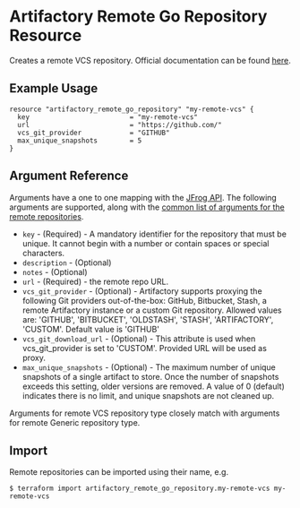 # Artifactory Remote Go Repository Resource

Creates a remote VCS repository.
Official documentation can be found [here](https://www.jfrog.com/confluence/display/JFROG/VCS+Repositories).


## Example Usage

```hcl
resource "artifactory_remote_go_repository" "my-remote-vcs" {
  key                         = "my-remote-vcs"
  url                         = "https://github.com/"
  vcs_git_provider            = "GITHUB"
  max_unique_snapshots        = 5
}
```

## Argument Reference

Arguments have a one to one mapping with the [JFrog API](https://www.jfrog.com/confluence/display/RTF/Repository+Configuration+JSON).
The following arguments are supported, along with the [common list of arguments for the remote repositories](remote.md).

* `key` - (Required) - A mandatory identifier for the repository that must be unique. It cannot begin with a number or
  contain spaces or special characters.
* `description` - (Optional)
* `notes` - (Optional)
* `url` - (Required) - the remote repo URL.
* `vcs_git_provider` - (Optional) - Artifactory supports proxying the following Git providers out-of-the-box: GitHub, Bitbucket, 
   Stash, a remote Artifactory instance or a custom Git repository. Allowed values are: 'GITHUB', 'BITBUCKET', 'OLDSTASH', 
   'STASH', 'ARTIFACTORY', 'CUSTOM'. Default value is 'GITHUB'
* `vcs_git_download_url` - (Optional) - This attribute is used when vcs_git_provider is set to 'CUSTOM'. Provided URL will be used as proxy.
* `max_unique_snapshots` - (Optional) - The maximum number of unique snapshots of a single artifact to store.
   Once the number of snapshots exceeds this setting, older versions are removed.
   A value of 0 (default) indicates there is no limit, and unique snapshots are not cleaned up.

Arguments for remote VCS repository type closely match with arguments for remote Generic repository type.

## Import

Remote repositories can be imported using their name, e.g.
```
$ terraform import artifactory_remote_go_repository.my-remote-vcs my-remote-vcs
```